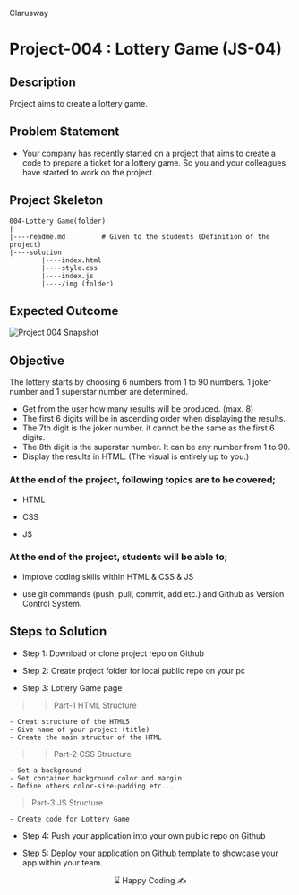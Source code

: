 <p>Clarusway<img align="right"
  src="https://secure.meetupstatic.com/photos/event/3/1/b/9/600_488352729.jpeg"  width="15px"></p>

# Project-004 : Lottery Game (JS-04)

## Description
Project aims to create a lottery game.

## Problem Statement

- Your company has recently started on a project that aims to create a code to prepare a ticket for a lottery game. So you and your colleagues have started to work on the project.

## Project Skeleton 

```
004-Lottery Game(folder)
|
|----readme.md         # Given to the students (Definition of the project)          
|----solution
        |----index.html  
        |----style.css   
        |----index.js
        |----/img (folder)
```

## Expected Outcome

![Project 004 Snapshot](project_004.gif)

## Objective

The lottery starts by choosing 6 numbers from 1 to 90 numbers. 1 joker number and 1 superstar number are determined.<br>

- Get from the user how many results will be produced. (max. 8)
- The first 6 digits will be in ascending order when displaying the results.
- The 7th digit is the joker number. it cannot be the same as the first 6 digits.
- The 8th digit is the superstar number. It can be any number from 1 to 90.
- Display the results in HTML. (The visual is entirely up to you.) 

### At the end of the project, following topics are to be covered;

- HTML 

- CSS

- JS


### At the end of the project, students will be able to;

- improve coding skills within HTML & CSS & JS

- use git commands (push, pull, commit, add etc.) and Github as Version Control System.

## Steps to Solution

- Step 1: Download or clone project repo on Github 

- Step 2: Create project folder for local public repo on your pc

- Step 3: Lottery Game page

>>Part-1 HTML Structure

	- Creat structure of the HTML5
	- Give name of your project (title)
	- Create the main structur of the HTML

>>Part-2 CSS Structure

	- Set a background
	- Set container background color and margin
	- Define others color-size-padding etc...

>Part-3 JS Structure

	- Create code for Lottery Game

- Step 4: Push your application into your own public repo on Github

- Step 5: Deploy your application on Github template to showcase your app within your team.


<center> ⌛ Happy Coding  ✍ </center>
